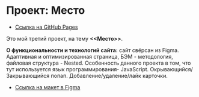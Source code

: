 # Проект: Место
* [Ссылка на GitHub Pages](https://timur3107.github.io/mesto/index.html)

Это мой третий проект, на тему **<<Место>>**.


**О функциональности и технологий сайта:** сайт свёрсан из Figma. Адаптивная и оптимизированная страница, БЭМ - методология, файловая структура - Nested. Особенность данного проекта в том, что тут используется язык программирования- JavaScript. Окрывающийся/Закрывающийся попап. Добавление/удаление/лайк карточки.

* [Ссылка на макет в Figma](https://www.figma.com/file/2cn9N9jSkmxD84oJik7xL7/JavaScript.-Sprint-4?node-id=0%3A1)
